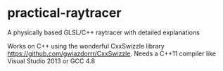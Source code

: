 # practical-raytracer
A physically based GLSL/C++ raytracer with detailed explanations

Works on C++ using the wonderful CxxSwizzle library https://github.com/gwiazdorrr/CxxSwizzle. Needs a C++11 compiler like Visual Studio 2013 or GCC 4.8

